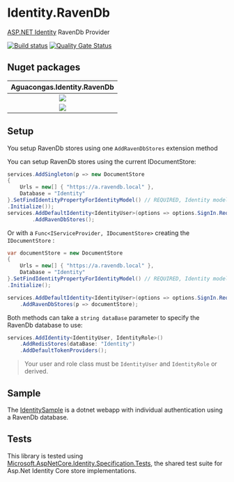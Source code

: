 # Identity.RavenDb
[ASP.NET Identity](https://github.com/aspnet/AspNetCore/tree/master/src/Identity) RavenDb Provider

[![Build status](https://ci.appveyor.com/api/projects/status/mx5j6q52nrfo4eu5?svg=true)](https://ci.appveyor.com/project/aguacongas/identity-ravendb)
[![Quality Gate Status](https://sonarcloud.io/api/project_badges/measure?project=Aguafrommars_Identity.RavenDb&metric=alert_status)](https://sonarcloud.io/dashboard?id=Aguafrommars_Identity.RavenDb)

Nuget packages
--------------
|Aguacongas.Identity.RavenDb|
|:------:|
|[![][Aguacongas.Identity.RavenDb-badge]][Aguacongas.Identity.RavenDb-nuget]|
|[![][Aguacongas.Identity.RavenDb-downloadbadge]][Aguacongas.Identity.RavenDb-nuget]|

[Aguacongas.Identity.RavenDb-badge]: https://img.shields.io/nuget/v/Aguacongas.Identity.RavenDb.svg
[Aguacongas.Identity.RavenDb-downloadbadge]: https://img.shields.io/nuget/dt/Aguacongas.Identity.RavenDb.svg
[Aguacongas.Identity.RavenDb-nuget]: https://www.nuget.org/packages/Aguacongas.Identity.RavenDb/

## Setup

You setup RavenDb stores using one `AddRavenDbStores` extension method

You can setup RavenDb stores using the current IDocumentStore:

```cs
services.AddSingleton(p => new DocumentStore
{
    Urls = new[] { "https://a.ravendb.local" },
    Database = "Identity"
}.SetFindIdentityPropertyForIdentityModel() // REQUIRED, Identity model identifiers are not computed by the database but the store
.Initialize());
services.AddDefaultIdentity<IdentityUser>(options => options.SignIn.RequireConfirmedAccount = true)
        .AddRavenDbStores(); 
```

Or with a `Func<IServiceProvider, IDocumentStore>` creating the `IDocumentStore` :

```cs
var documentStore = new DocumentStore
{
    Urls = new[] { "https://a.ravendb.local" },
    Database = "Identity"
}.SetFindIdentityPropertyForIdentityModel() // REQUIRED, Identity model identifiers are not computed by the database but the store
.Initialize();

services.AddDefaultIdentity<IdentityUser>(options => options.SignIn.RequireConfirmedAccount = true)
    .AddRavenDbStores(p => documentStore);
```

Both methods can take a `string dataBase` parameter to specify the RavenDb database to use:

```cs
services.AddIdentity<IdentityUser, IdentityRole>()
    .AddRedisStores(dataBase: "Identity")
    .AddDefaultTokenProviders();
```

> Your user and role class must be `IdentityUser` and `IdentityRole` or derived.

## Sample

The [IdentitySample](samples/IdentitySample) is a dotnet webapp with individual authentication using a RavenDb database.  

## Tests

This library is tested using [Microsoft.AspNetCore.Identity.Specification.Tests](https://www.nuget.org/packages/Microsoft.AspNetCore.Identity.Specification.Tests/), the shared test suite for Asp.Net Identity Core store implementations.  